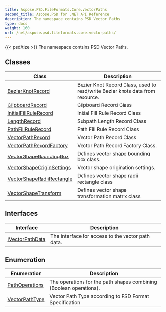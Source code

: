 ```yaml
---
title: Aspose.PSD.FileFormats.Core.VectorPaths
second_title: Aspose.PSD for .NET API Reference
description: The namespace contains PSD Vector Paths
type: docs
weight: 160
url: /net/aspose.psd.fileformats.core.vectorpaths/
---
```

{{< psd/tize >}}
The namespace contains PSD Vector Paths.

## Classes

| Class | Description |
| --- | --- |
| [BezierKnotRecord](./bezierknotrecord/) | Bezier Knot Record Class, used to read/write Bezier knots data from resource. |
| [ClipboardRecord](./clipboardrecord/) | Clipboard Record Class |
| [InitialFillRuleRecord](./initialfillrulerecord/) | Initial Fill Rule Record Class |
| [LengthRecord](./lengthrecord/) | Subpath Length Record Class |
| [PathFillRuleRecord](./pathfillrulerecord/) | Path Fill Rule Record Class |
| [VectorPathRecord](./vectorpathrecord/) | Vector Path Record Class |
| [VectorPathRecordFactory](./vectorpathrecordfactory/) | Vector Path Record Factory Class. |
| [VectorShapeBoundingBox](./vectorshapeboundingbox/) | Defines vector shape bounding box class. |
| [VectorShapeOriginSettings](./vectorshapeoriginsettings/) | Vector shape origination settings. |
| [VectorShapeRadiiRectangle](./vectorshaperadiirectangle/) | Defines vector shape radii rectangle class |
| [VectorShapeTransform](./vectorshapetransform/) | Defines vector shape transformation matrix class |
## Interfaces

| Interface | Description |
| --- | --- |
| [IVectorPathData](./ivectorpathdata/) | The interface for access to the vector path data. |
## Enumeration

| Enumeration | Description |
| --- | --- |
| [PathOperations](./pathoperations/) | The operations for the path shapes combining (Boolean operations). |
| [VectorPathType](./vectorpathtype/) | Vector Path Type according to PSD Format Specification |


